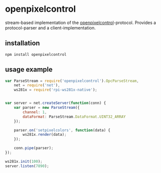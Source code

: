 # openpixelcontrol

stream-based implementation of the [openpixelcontrol][]-protocol.
Provides a protocol-parser and a client-implementation.

## installation

    npm install openpixelcontrol

## usage example

```javascript
var ParseStream = require('openpixelcontrol').OpcParseStream,
    net = require('net'),
    ws281x = require('rpi-ws281x-native');


var server = net.createServer(function(conn) {
    var parser = new ParseStream({
        channel: 1,
        dataFormat: ParseStream.DataFormat.UINT32_ARRAY
    });

    parser.on('setpixelcolors', function(data) {
        ws281x.render(data);
    });

    conn.pipe(parser);
});

ws281x.init(100);
server.listen(7890);
```

[openpixelcontrol]: http://openpixelcontrol.org/